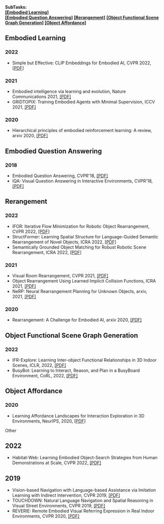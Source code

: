 **SubTasks:**   
<strong><a href="#0">[Embodied Learning]</a></strong>  
<strong><a href="#1">[Embodied Question Answering]</a></strong> <strong><a href="#2">[Rerangement]</a></strong> <strong><a href="#3">[Object Functional Scene Graph Generation]</a></strong> <strong><a href="#3">[Object Affordance]</a></strong>



[//]: # (---------------------------------Comment for segmentation---------------------------------)
<h2 id="0">Embodied Learning</h2>

### 2022
- Simple but Effective: CLIP Embeddings for Embodied AI, CVPR 2022, [[PDF]](https://arxiv.org/abs/2111.09888)   

### 2021
- Embodied intelligence via learning and evolution, Nature Communications 2021, [[PDF]]()
- GRIDTOPIX: Training Embodied Agents with Minimal Supervision, ICCV 2021, [[PDF]](https://arxiv.org/abs/2105.00931)

### 2020
- Hierarchical principles of embodied reinforcement learning: A review, arxiv 2020, [[PDF]](https://arxiv.org/abs/2012.10147)


[//]: # (---------------------------------Comment for segmentation---------------------------------)
<h2 id="1">Embodied Question Answering</h2>

### 2018
- Embodied Question Answering, CVPR'18, [[PDF]](https://arxiv.org/abs/1711.11543)
- IQA: Visual Question Answering in Interactive Environments, CVPR'18, [[PDF]](https://arxiv.org/abs/1712.03316)


[//]: # (---------------------------------Comment for segmentation---------------------------------)
<h2 id="2">Rerangement</h2>

### 2022
- IFOR: Iterative Flow Minimization for Robotic Object Rearrangement, CVPR 2022, [[PDF]](https://arxiv.org/abs/2202.00732)  
- StructFormer: Learning Spatial Structure for Language-Guided Semantic Rearrangement of Novel Objects, ICRA 2022, [[PDF]](https://arxiv.org/abs/2110.10189)  
- Semantically Grounded Object Matching for Robust Robotic Scene Rearrangement, ICRA 2022, [[PDF]](https://arxiv.org/abs/2111.07975)  

### 2021
- Visual Room Rearrangement, CVPR 2021, [[PDF]](https://arxiv.org/pdf/2103.16544.pdf)  
- Object Rearrangement Using Learned Implicit Collision Functions, ICRA 2021, [[PDF]](https://arxiv.org/abs/2011.10726)  
- NeRP: Neural Rearrangement Planning for Unknown Objects, arxiv, 2021, [[PDF]](https://arxiv.org/abs/2106.01352)

### 2020
- Rearrangement: A Challenge for Embodied AI, arxiv 2020, [[PDF]](https://arxiv.org/abs/2011.01975)


[//]: # (---------------------------------Comment for segmentation---------------------------------)
<h2 id="3">Object Functional Scene Graph Generation</h2>

### 2022
- IFR-Explore: Learning Inter-object Functional Relationships in 3D Indoor Scenes, ICLR, 2022, [[PDF]](https://arxiv.org/abs/2112.05298)  
- BusyBot: Learning to Interact, Reason, and Plan in a BusyBoard Environment, CoRL, 2022, [[PDF]](https://arxiv.org/abs/2207.08192)

[//]: # (---------------------------------Comment for segmentation---------------------------------)
<h2 id="4">Object Affordance</h2>


### 2020
- Learning Affordance Landscapes for Interaction Exploration in 3D Environments, NeurIPS, 2020, [[PDF]](https://arxiv.org/abs/2008.09241)  

Other

## 2022
-  Habitat-Web: Learning Embodied Object-Search Strategies from Human Demonstrations at Scale, CVPR 2022, [[PDF]](https://arxiv.org/abs/2204.03514)  

## 2019
- Vision-based Navigation with Language-based Assistance via Imitation Learning with Indirect Intervention, CVPR 2019, [[PDF]](https://arxiv.org/abs/1812.04155)
- TOUCHDOWN: Natural Language Navigation and Spatial Reasoning in Visual Street Environments, CVPR 2019, [[PDF]](https://arxiv.org/abs/1811.12354)
- REVERIE: Remote Embodied Visual Referring Expression in Real Indoor Environments, CVPR 2020, [[PDF]](https://arxiv.org/abs/1904.10151)


